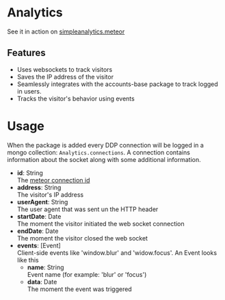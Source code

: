 # Analytics
See it in action on [simpleanalytics.meteor](http://simpleanalytics.meteor.com)

## Features
- Uses websockets to track visitors
- Saves the IP address of the visitor
- Seamlessly integrates with the accounts-base package to track logged in users.
- Tracks the visitor's behavior using events

# Usage
When the package is added every DDP connection will be logged in a mongo collection: `Analytics.connections`.
A connection contains information about the socket along with some additional information.
- **id**: String <br> The [meteor connection id](http://docs.meteor.com/#/full/meteor_onconnection)
- **address**: String <br> The visitor's IP address
- **userAgent**: String <br> The user agent that was sent un the HTTP header
- **startDate**: Date <br> The moment the visitor initiated the web socket connection
- **endDate**: Date <br> The moment the visitor closed the web socket
- **events**: [Event] <br> Client-side events like 'window.blur' and 'widow.focus'. An Event looks like this
  - **name**: String <br> Event name (for example: 'blur' or 'focus')
  - **data**: Date <br> The moment the event was triggered